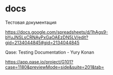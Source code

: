 # docs

Тестовая документация

https://docs.google.com/spreadsheets/d/1hAgs9-bYuJNSLsCRNAyPxGaOAEzDN5LV/edit?gid=2134044845#gid=2134044845

Qase: Testing Documentation - Yury Konan

https://app.qase.io/project/G101?case=1180&previewMode=side&suite=201&tab=
